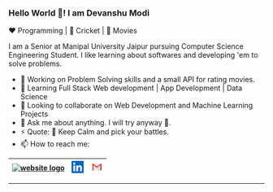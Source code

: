 ### Hello World 👋! I am Devanshu Modi

:heart: Programming | :black_heart: Cricket | :blue_heart: Movies

I am a Senior at Manipal University Jaipur pursuing Computer Science Engineering Student. I like learning about softwares and developing 'em to solve problems. 

- 🔭 Working on Problem Solving skills and a small API for rating movies.
- 🌱 Learning Full Stack Web development | App Development | Data Science 
- 👯 Looking to collaborate on Web Development and Machine Learning Projects
- 💬 Ask me about anything. I will try anyway 🙈.
- ⚡ Quote:  👑 Keep Calm and pick your battles.
- 📫 How to reach me:

|[<img src="http://www.pngall.com/wp-content/uploads/4/World-Wide-Web-Transparent.png" alt="website logo" width="24">](https://devanshumodi.live/) | [<img src="https://github.com/Amchuz/Amchuz/blob/master/linkedin.jpeg" alt="linkedin logo" width="24">](https://www.linkedin.com/in/devanshu-modi-4a9a96160/) |  [<img src="https://github.com/Amchuz/Amchuz/blob/master/gmail.jpeg" alt="gmail logo" width="24">](mailto://devmodi154@gmail.com)
|---|---|---|
----
